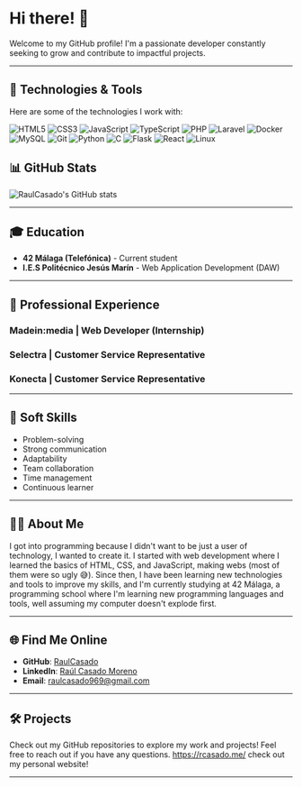 
# Hi there! 👋

Welcome to my GitHub profile! I'm a passionate developer constantly seeking to grow and contribute to impactful projects.

---

## 🚀 Technologies & Tools

Here are some of the technologies I work with:

![HTML5](https://img.shields.io/badge/-HTML5-E34F26?style=flat-square&logo=html5&logoColor=white)
![CSS3](https://img.shields.io/badge/-CSS3-1572B6?style=flat-square&logo=css3)
![JavaScript](https://img.shields.io/badge/-JavaScript-F7DF1E?style=flat-square&logo=javascript&logoColor=black)
![TypeScript](https://img.shields.io/badge/-TypeScript-007ACC?style=flat-square&logo=typescript)
![PHP](https://img.shields.io/badge/-PHP-777BB4?style=flat-square&logo=php)
![Laravel](https://img.shields.io/badge/-Laravel-FF2D20?style=flat-square&logo=laravel&logoColor=white)
![Docker](https://img.shields.io/badge/-Docker-2496ED?style=flat-square&logo=docker&logoColor=white)
![MySQL](https://img.shields.io/badge/-MySQL-4479A1?style=flat-square&logo=mysql&logoColor=white)
![Git](https://img.shields.io/badge/-Git-F05032?style=flat-square&logo=git&logoColor=white)
![Python](https://img.shields.io/badge/-Python-3776AB?style=flat-square&logo=python&logoColor=white)
![C](https://img.shields.io/badge/-C-A8B9CC?style=flat-square&logo=c&logoColor=black)
![Flask](https://img.shields.io/badge/-Flask-000000?style=flat-square&logo=flask&logoColor=white)
![React](https://img.shields.io/badge/-React-61DAFB?style=flat-square&logo=react&logoColor=black)
![Linux](https://img.shields.io/badge/-Linux-FCC624?style=flat-square&logo=linux&logoColor=black)

## 📊 GitHub Stats

![RaulCasado's GitHub stats](https://github-readme-stats.vercel.app/api?username=RaulCasado&show_icons=true&theme=radical)


---

## 🎓 Education

- **42 Málaga (Telefónica)** - Current student
- **I.E.S Politécnico Jesús Marín** - Web Application Development (DAW)

---

## 💼 Professional Experience

### Madein:media | Web Developer (Internship)

### Selectra | Customer Service Representative

### Konecta | Customer Service Representative

---

## 🌟 Soft Skills

- Problem-solving
- Strong communication
- Adaptability
- Team collaboration
- Time management
- Continuous learner

---

## 👨‍💻 About Me

I got into programming because I didn't want to be just a user of technology,
I wanted to create it. I started with web development where I learned the basics
of HTML, CSS, and JavaScript, making webs (most of them were so ugly 😅).
Since then, I have been learning new technologies and tools to improve my skills, 
and I'm currently studying at 42 Málaga, a programming school where I'm learning
new programming languages and tools, well assuming my computer doesn't explode first.

---

## 🌐 Find Me Online

- **GitHub**: [RaulCasado](https://github.com/RaulCasado)
- **LinkedIn**: [Raúl Casado Moreno](https://www.linkedin.com/in/raul-casado-moreno-592221251/)
- **Email**: [raulcasado969@gmail.com](mailto:raulcasado969@gmail.com)

---

## 🛠️ Projects

Check out my GitHub repositories to explore my work and projects! Feel free to reach out if you have any questions.
https://rcasado.me/ check out my personal website!

---
